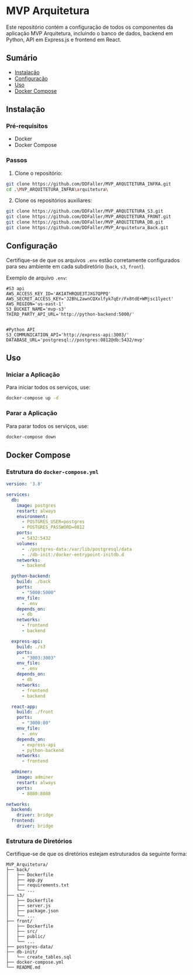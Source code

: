 
# MVP Arquitetura

Este repositório contém a configuração de todos os componentes da aplicação MVP Arquitetura, incluindo o banco de dados, backend em Python, API em Express.js e frontend em React.

## Sumário

- [Instalação](#instalação)
- [Configuração](#configuração)
- [Uso](#uso)
- [Docker Compose](#docker-compose)

## Instalação

### Pré-requisitos

- Docker
- Docker Compose

### Passos

1. Clone o repositório:

```bash
git clone https://github.com/DDFaller/MVP_ARQUITETURA_INFRA.git
cd .\MVP_ARQUITETURA_INFRA\arquitetura\
```

2. Clone os repositórios auxiliares:
```bash
git clone https://github.com/DDFaller/MVP_ARQUITETURA_S3.git
git clone https://github.com/DDFaller/MVP_ARQUITETURA_FRONT.git
git clone https://github.com/DDFaller/MVP_ARQUITETURA_DB.git
git clone https://github.com/DDFaller/MVP_Arquitetura_Back.git
```

## Configuração

Certifique-se de que os arquivos `.env` estão corretamente configurados para seu ambiente em cada subdiretório (`back`, `s3`, `front`).

Exemplo de arquivo `.env`:

```env
#S3 api
AWS_ACCESS_KEY_ID='AKIATHRQUE3TJXG7QPPQ'
AWS_SECRET_ACCESS_KEY='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'
AWS_REGION='us-east-1'
S3_BUCKET_NAME='mvp-s3'
THIRD_PARTY_API_URL='http://python-backend:5000/'


#Python API
S3_COMMUNICATION_API='http://express-api:3003/'
DATABASE_URL='postgresql://postgres:0812@db:5432/mvp'
```

## Uso

### Iniciar a Aplicação

Para iniciar todos os serviços, use:

```bash
docker-compose up -d
```

### Parar a Aplicação

Para parar todos os serviços, use:

```bash
docker-compose down
```

## Docker Compose

### Estrutura do `docker-compose.yml`

```yaml
version: '3.8'

services:
  db:
    image: postgres
    restart: always
    environment:
      - POSTGRES_USER=postgres
      - POSTGRES_PASSWORD=0812
    ports:
      - 5432:5432
    volumes:
      - ./postgres-data:/var/lib/postgresql/data
      - ./db-init:/docker-entrypoint-initdb.d
    networks:
      - backend

  python-backend:
    build: ./back
    ports:
      - "5000:5000"
    env_file:
      - .env
    depends_on:
      - db
    networks:
      - frontend
      - backend

  express-api:
    build: ./s3
    ports:
      - "3003:3003"
    env_file:
      - .env
    depends_on:
      - db
    networks:
      - frontend
      - backend

  react-app:
    build: ./front
    ports:
      - "3000:80"
    env_file:
      - .env
    depends_on:
      - express-api
      - python-backend
    networks:
      - frontend

  adminer:
    image: adminer
    restart: always
    ports:
      - 8080:8080

networks:
  backend:
    driver: bridge
  frontend:
    driver: bridge
```

### Estrutura de Diretórios

Certifique-se de que os diretórios estejam estruturados da seguinte forma:

```
MVP_Arquitetura/
├── back/
│   ├── Dockerfile
│   ├── app.py
│   ├── requirements.txt
│   └── ...
├── s3/
│   ├── Dockerfile
│   ├── server.js
│   ├── package.json
│   └── ...
├── front/
│   ├── Dockerfile
│   ├── src/
│   ├── public/
│   └── ...
├── postgres-data/
├── db-init/
│   └── create_tables.sql
├── docker-compose.yml
└── README.md
```